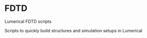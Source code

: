 # FDTD
Lumerical FDTD scripts 

Scripts to quickly build structures and simulation setups in Lumerical 
